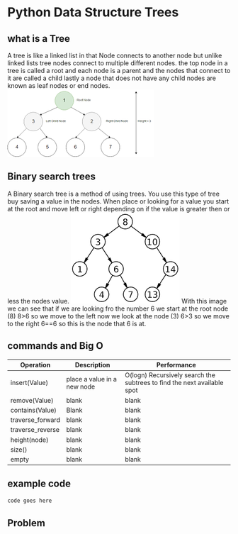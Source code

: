 # Python Data Structure Trees
## what is a Tree
A tree is like a linked list in that Node connects to another node but unlike linked lists tree nodes connect to multiple different nodes. the top node in a tree is called a root and each node is a parent and the nodes that connect to it are called a child lastly a node that does not have any child nodes are known as leaf nodes or end nodes.
![Tree](Images\tree-search.png)
## Binary search trees
A Binary search tree is a method of using trees. You use this type of tree buy saving a value in the nodes. When place or looking for a value you start at the root and move left or right depending on if the value is greater then or less the nodes value. 
![Tree](Images\bio-tree.png)
With this image we can see that if we are looking fro the number 6 we start at the root node (8) 8>6 so we move to the left now we look at the node (3) 6>3 so we move to the right 6==6 so this is the node that 6 is at.

## commands and Big O
Operation | Description | Performance
-------- | -------- | --------
insert(Value)| place a value in a new node | O(logn) Recursively search the subtrees to find the next available spot
remove(Value)|blank| blank
contains(Value)|Blank|blank
traverse_forward|blank|blank
traverse_reverse|blank|blank
height(node)|blank|blank
size()|blank|blank
empty|blank|blank
## example code
```python
code goes here
```
## Problem
